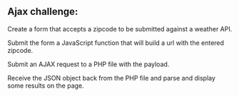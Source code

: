 ## Ajax challenge:
Create a form that accepts a zipcode to be submitted against a weather API.

Submit the form a JavaScript function that will build a url with the entered zipcode.

Submit an AJAX request to a PHP file with the payload.

Receive the JSON object back from the PHP file and parse and display some results on the page.